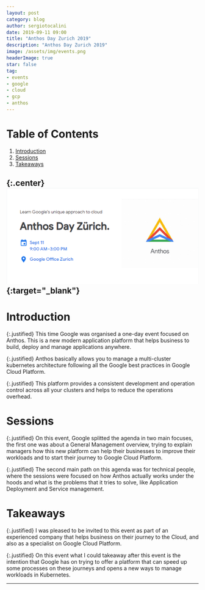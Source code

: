 ```yaml
---
layout: post
category: blog
author: sergiotocalini
date: 2019-09-11 09:00
title: "Anthos Day Zurich 2019"
description: "Anthos Day Zurich 2019"
image: /assets/img/events.png
headerImage: true
star: false
tag:
- events
- google
- cloud
- gcp
- anthos
---
```

# Table of Contents
1. [Introduction](#introduction)
2. [Sessions](#sessions)
3. [Takeaways](#takeaways)

{:.center}
[![Google - Anthos Day Zurich 2019][banner]][gallery]{:target="_blank"}
---

# Introduction

{:.justified}
This time Google was organised a one-day event focused on Anthos. This is a new
modern application platform that helps business to build, deploy and manage
applications anywhere.

{:.justified}
Anthos basically allows you to manage a multi-cluster kubernetes architecture
following all the Google best practices in Google Cloud Platform.

{:.justified}
This platform provides a consistent development and operation control across all
your clusters and helps to reduce the operations overhead.

# Sessions

{:.justified}
On this event, Google splitted the agenda in two main focuses, the first one was
about a General Management overview, trying to explain managers how this new
platform can help their businesses to improve their workloads and to start their
journey to Google Cloud Platform.

{:.justified}
The second main path on this agenda was for technical people, where the sessions
were focused on how Anthos actually works under the hoods and what is the problems
that it tries to solve, like Application Deployment and Service management.


# Takeaways

{:.justified}
I was pleased to be invited to this event as part of an experienced company that
helps business on their journey to the Cloud, and also as a specialist on Google
Cloud Platform.

{:.justified}
On this event what I could takeaway after this event is the intention that Google
has on trying to offer a platform that can speed up some processes on these
journeys and opens a new ways to manage workloads in Kubernetes.

---
[banner]: /assets/events/Google-anthos_day_2019-Zurich.png
[gallery]: //photos.app.goo.gl/WCKwp43gaD1fRHKv8
